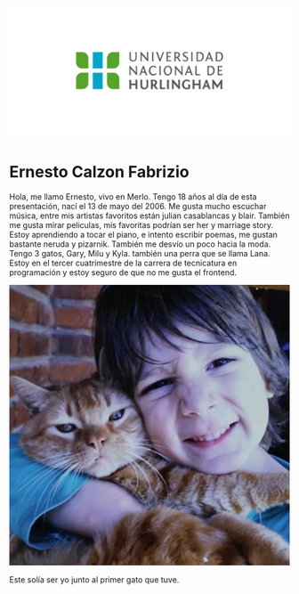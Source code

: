 ![Logo UNAHUR](./assets/UNAHUR.png)

# Ernesto Calzon Fabrizio

Hola, me llamo Ernesto, vivo en Merlo.
Tengo 18 años al día de esta presentación, nací el 13 de mayo del 2006. 
Me gusta mucho escuchar música, entre mis artistas favoritos están julian casablancas y blair.
También me gusta mirar peliculas, mis favoritas podrían ser her y marriage story.
Estoy aprendiendo a tocar el piano, e intento escribir poemas, me gustan bastante neruda y pizarnik. 
También me desvío un poco hacia la moda.
Tengo 3 gatos, Gary, Milu y Kyla. también una perra que se llama Lana.
Estoy en el tercer cuatrimestre de la carrera de tecnicatura en programación y estoy seguro de que no me gusta el frontend.

![Logo UNAHUR](./assets/yo.png)

Este solía ser yo junto al primer gato que tuve.